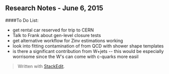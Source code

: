 Research Notes - June 6, 2015
------------------------------------
####To Do List:

 - get rental car reserved for trip to CERN
 - Talk to Frank about gen-level closure tests
 - get alternative workflow for Zinv estimations working
 - look into fitting contamination of from QCD with shower shape templates
  - is there a significant contribution from W+jets -- this would be especially worrisome since the W's can come with c-quarks more easil



> Written with [StackEdit](https://stackedit.io/).